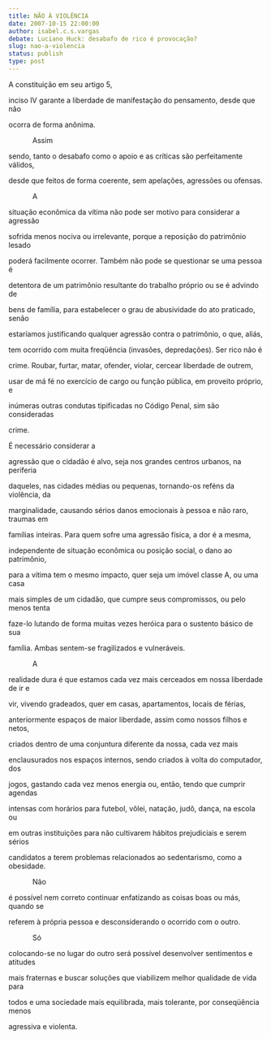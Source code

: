 ```yaml
---
title: NÃO À VIOLÊNCIA
date: 2007-10-15 22:00:00
author: isabel.c.s.vargas
debate: Luciano Huck: desabafo de rico é provocação?
slug: nao-a-violencia
status: publish 
type: post
---
```


  

  

A constituição em seu artigo 5,  

inciso IV garante a liberdade de manifestação do pensamento, desde que não  

ocorra de forma anônima.  

  

            Assim  

sendo, tanto o desabafo como o apoio e as críticas são perfeitamente válidos,  

desde que feitos de forma coerente, sem apelações, agressões ou ofensas.  

  

            A  

situação econômica da vítima não pode ser motivo para considerar a agressão  

sofrida menos nociva ou irrelevante, porque a reposição do patrimônio lesado  

poderá facilmente ocorrer. Também não pode se questionar se uma pessoa é  

detentora de um patrimônio resultante do trabalho próprio ou se é advindo de  

bens de família, para estabelecer o grau de abusividade do ato praticado, senão  

estaríamos justificando qualquer agressão contra o patrimônio, o que, aliás,  

tem ocorrido com muita freqüência (invasões, depredações). Ser rico não é  

crime. Roubar, furtar, matar, ofender, violar, cercear liberdade de outrem,  

usar de má fé no exercício de cargo ou função pública, em proveito próprio, e  

inúmeras outras condutas tipificadas no Código Penal, sim são consideradas  

crime.  

  

É necessário considerar a  

agressão que o cidadão é alvo, seja nos grandes centros urbanos, na periferia  

daqueles, nas cidades médias ou pequenas, tornando-os reféns da violência, da  

marginalidade, causando sérios danos emocionais à pessoa e não raro, traumas em  

famílias inteiras. Para quem sofre uma agressão física, a dor é a mesma,  

independente de situação econômica ou posição social, o dano ao patrimônio,  

para a vítima tem o mesmo impacto, quer seja um imóvel classe A, ou uma casa  

mais simples de um cidadão, que cumpre seus compromissos, ou pelo menos tenta  

faze-lo lutando de forma muitas vezes heróica para o sustento básico de sua  

família. Ambas sentem-se fragilizados e vulneráveis.  

  

            A  

realidade dura é que estamos cada vez mais cerceados em nossa liberdade de ir e  

vir, vivendo gradeados, quer em casas, apartamentos, locais de férias,  

anteriormente espaços de maior liberdade, assim como nossos filhos e netos,  

criados dentro de uma conjuntura diferente da nossa, cada vez mais  

enclausurados nos espaços internos, sendo criados à volta do computador, dos  

jogos, gastando cada vez menos energia ou, então, tendo que cumprir agendas  

intensas com horários para futebol, vôlei, natação, judô, dança, na escola ou  

em outras instituições para não cultivarem hábitos prejudiciais e serem sérios  

candidatos a terem problemas relacionados ao sedentarismo, como a obesidade.  

  

            Não  

é possível nem correto continuar enfatizando as coisas boas ou más, quando se  

referem à própria pessoa e desconsiderando o ocorrido com o outro.  

  

            Só  

colocando-se no lugar do outro será possível desenvolver sentimentos e atitudes  

mais fraternas e buscar soluções que viabilizem melhor qualidade de vida para  

todos e uma sociedade mais equilibrada, mais tolerante, por conseqüência menos  

agressiva e violenta.  

  

